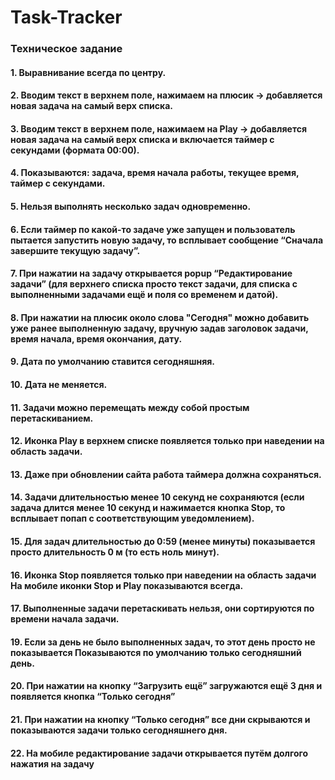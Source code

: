 # Task-Tracker

### Техническое задание

#### 1. Выравнивание всегда по центру.
#### 2. Вводим текст в верхнем поле, нажимаем на плюсик → добавляется новая задача на самый верх списка.
#### 3. Вводим текст в верхнем поле, нажимаем на Play → добавляется новая задача на самый верх списка и включается таймер с секундами (формата 00:00).
#### 4. Показываются: задача, время начала работы, текущее время, таймер с секундами.
#### 5. Нельзя выполнять несколько задач одновременно.
#### 6. Если таймер по какой-то задаче уже запущен и пользователь пытается запустить новую задачу, то всплывает сообщение “Сначала завершите текущую задачу”.
#### 7. При нажатии на задачу открывается popup “Редактирование задачи” (для верхнего списка просто текст задачи, для списка с выполненными задачами ещё и поля со временем и датой).
#### 8. При нажатии на плюсик около слова "Сегодня" можно добавить уже ранее выполненную задачу, вручную задав заголовок задачи, время начала, время окончания, дату.
#### 9. Дата по умолчанию ставится сегодняшняя.
#### 10. Дата не меняется.
#### 11. Задачи можно перемещать между собой простым перетаскиванием.
#### 12. Иконка Play в верхнем списке появляется только при наведении на область задачи.
#### 13. Даже при обновлении сайта работа таймера должна сохраняться.
#### 14. Задачи длительностью менее 10 секунд не сохраняются (если задача длится менее 10 секунд и нажимается кнопка Stop, то всплывает попап с соответствующим уведомлением).
#### 15. Для задач длительностью до 0:59 (менее минуты) показывается просто длительность 0 м (то есть ноль минут).
#### 16. Иконка Stop появляется только при наведении на область задачи На мобиле иконки Stop и Play показываются всегда.
#### 17. Выполненные задачи перетаскивать нельзя, они сортируются по времени начала задачи.
#### 19. Если за день не было выполненных задач, то этот день просто не показывается Показываются по умолчанию только сегодняшний день.
#### 20. При нажатии на кнопку “Загрузить ещё” загружаются ещё 3 дня и появляется кнопка “Только сегодня” 
#### 21. При нажатии на кнопку “Только сегодня” все дни скрываются и показываются задачи только сегодняшнего дня. 
#### 22. На мобиле редактирование задачи открывается путём долгого нажатия на задачу
